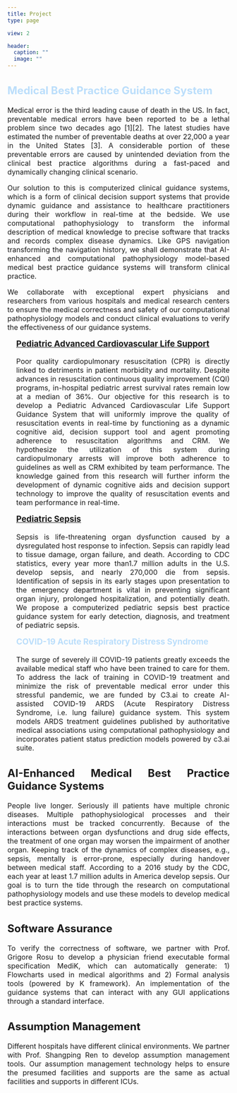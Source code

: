 ```yaml
---
title: Project
type: page

view: 2

header:
  caption: ""
  image: ""
---
```


<div
  class="article-style"
  style="overflow:visible; text-align:justify; font-size:16px"
>
  <div class="article-style">
    <h2 style="color:#bbdefb">Medical Best Practice Guidance System</h2>
    <p style="font-size:16px">
      Medical error is the third leading cause of death in the US. In fact,
      preventable medical errors have been reported to be a lethal problem since
      two decades ago [1][2]. The latest studies have estimated the number of
      preventable deaths at over 22,000 a year in the United States [3]. A
      considerable portion of these preventable errors are caused by unintended
      deviation from the clinical best practice algorithms during a fast-paced
      and dynamically changing clinical scenario.
    </p>
    <p style="font-size:16px">
      Our solution to this is computerized clinical guidance systems, which is a
      form of clinical decision support systems that provide dynamic guidance
      and assistance to healthcare practitioners during their workflow in
      real-time at the bedside. We use computational pathophysiology to
      transform the informal description of medical knowledge to precise
      software that tracks and records complex disease dynamics. Like GPS
      navigation transforming the navigation history, we shall demonstrate that
      AI-enhanced and computational pathophysiology model-based medical best
      practice guidance systems will transform clinical practice.
    </p>
    <p style="font-size:16px">
      We collaborate with exceptional expert physicians and researchers from
      various hospitals and medical research centers to ensure the medical
      correctness and safety of our computational pathophysiology models and
      conduct clinical evaluations to verify the effectiveness of our guidance
      systems.
    </p>
    <div style="padding-left:20px">
      <h3 style="margin-top:10px">
        <a href="/courses/pacls/">
          Pediatric Advanced Cardiovascular Life Support
        </a>
      </h3>
      <p style="font-size:16px">
        Poor quality cardiopulmonary resuscitation (CPR) is directly linked to
        detriments in patient morbidity and mortality. Despite advances in
        resuscitation continuous quality improvement (CQI) programs, in-hospital
        pediatric arrest survival rates remain low at a median of 36%. Our
        objective for this research is to develop a Pediatric Advanced
        Cardiovascular Life Support Guidance System that will uniformly improve
        the quality of resuscitation events in real-time by functioning as a
        dynamic cognitive aid, decision support tool and agent promoting
        adherence to resuscitation algorithms and CRM. We hypothesize the
        utilization of this system during cardiopulmonary arrests will improve
        both adherence to guidelines as well as CRM exhibited by team
        performance. The knowledge gained from this research will further inform
        the development of dynamic cognitive aids and decision support
        technology to improve the quality of resuscitation events and team
        performance in real-time.
      </p>
      <h3 style="margin-top:10px">
        <a href="/courses/psepsis/">
          Pediatric Sepsis
        </a>
      </h3>
      <p style="font-size:16px">
        Sepsis is life-threatening organ dysfunction caused by a
        dysregulated host response to infection. Sepsis can rapidly lead to
        tissue damage, organ failure, and death. According to CDC
        statistics, every year more than1.7 million adults in the U.S.
        develop sepsis, and nearly 270,000 die from sepsis. Identification
        of sepsis in its early stages upon presentation to the emergency
        department is vital in preventing significant organ injury,
        prolonged hospitalization, and potentially death. We propose a
        computerized pediatric sepsis best practice guidance system for
        early detection, diagnosis, and treatment of pediatric sepsis.
      </p>
      <h3 style="margin-top:10px">
        <a style="color:#bbdefb">
          COVID-19 Acute Respiratory Distress Syndrome
        </a>
      </h3>
      <p style="font-size:16px">
        The surge of severely ill COVID-19 patients greatly exceeds the
        available medical staff who have been trained to care for them. To
        address the lack of training in COVID-19 treatment and minimize the risk
        of preventable medical error under this stressful pandemic, we are
        funded by C3.ai to create AI-assisted COVID-19 ARDS (Acute Respiratory
        Distress Syndrome, i.e. lung failure) guidance system. This system
        models ARDS treatment guidelines published by authoritative medical
        associations using computational pathophysiology and incorporates
        patient status prediction models powered by c3.ai suite.
      </p>
    </div>
  </div>
  <div>
    <h2 style="color:#bbdefb">
      <a>AI-Enhanced Medical Best Practice Guidance Systems</a>
    </h2>
    <div class="article-style">
      People live longer. Seriously ill patients have multiple chronic
      diseases. Multiple pathophysiological processes and their interactions
      must be tracked concurrently. Because of the interactions between organ
      dysfunctions and drug side effects, the treatment of one organ may
      worsen the impairment of another organ. Keeping track of the dynamics of
      complex diseases, e.g., sepsis, mentally is error-prone, especially
      during handover between medical staff. According to a 2016 study by the
      CDC, each year at least 1.7 million adults in America develop sepsis.
      Our goal is to turn the tide through the research on computational
      pathophysiology models and use these models to develop medical best
      practice systems.
    </div>
  </div>
  <div>
    <h2 style="color:#bbdefb">
      <a>Software Assurance</a>
    </h2>
    <div class="article-style">
      To verify the correctness of software, we partner with Prof. Grigore Rosu
      to develop a physician friend executable formal specification MediK, which
      can automatically generate: 1) Flowcharts used in medical algorithms and
      2) Formal analysis tools (powered by K framework). An implementation of
      the guidance systems that can interact with any GUI applications through a
      standard interface.
    </div>
  </div>
  <div>
    <h2 style="color:#bbdefb">
      <a>Assumption Management</a>
    </h2>
    <div class="article-style">
      Different hospitals have different clinical environments. We partner with
      Prof. Shangping Ren to develop assumption management tools. Our assumption
      management technology helps to ensure the presumed facilities and supports
      are the same as actual facilities and supports in different ICUs.
    </div>
  </div>
</div>

